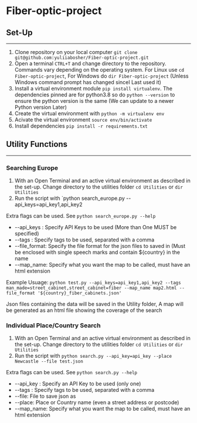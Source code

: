 # Fiber-optic-project

## Set-Up
--------------
1. Clone repository on your local computer `git clone git@github.com:yuliiabosher/Fiber-optic-project.git`
2. Open a terminal `CTRL+T` and change directory to the repository. Commands vary depending on the operating system. For Linux use `cd Fiber-optic-project`, For Windows do `dir Fiber-optic-project` (Unless Windows command prompt has changed sinceI Last used it)
3. Install a virtual environment module `pip install virtualenv`. The dependencies pinned are for python3.8 so do `python --version` to ensure the python version is the same (We can update to a newer Python version Later)
4. Create the virtual environment with `python -m virtualenv env`
5. Acivate the virtual environment `source env/bin/activate`
6. Install dependencies `pip install -r requirements.txt`

## Utility Functions
------------------------

### Searching Europe

1. With an Open Terminal and an active virtual environment as described in the set-up. Change directory to the utilities folder `cd Utilities` or `dir Utilities`
2. Run the script with `python search_europe.py --api_keys=api_key1,api_key2

Extra flags can be used. See `python search_europe.py --help`  
- --api_keys : Specify API Keys to be used (More than One MUST be specified)
- --tags : Specify tags to be used, separated with a comma 
- --file_format: Specify the file format for the json files to saved in (Must be enclosed with single speech marks and contain ${country} in the name
- --map_name: Specify what you want the map to be called, must have an html extension

Example Usuage: `python test.py --api_keys=api_key1,api_key2 --tags man_made=street_cabinet,street_cabinet=fiber --map_name map2.html --file_format '${country}_fiber_cabinets.json' `

Json files containing the data will be saved in the Utility folder, A map will be generated as an html file showing the coverage of the search

### Individual Place/Country Search

1. With an Open Terminal and an active virtual environment as described in the set-up. Change directory to the utilities folder `cd Utilities` or `dir Utilities`
2. Run the script with `python search.py --api_key=api_key --place Newcastle --file test.json`

Extra flags can be used. See `python search.py --help`  
- --api_key : Specify an API Key to be used (only one)
- --tags : Specify tags to be used, separated with a comma 
- --file: File to save json as
- --place: Place or Country name (even a street address or postcode)
- --map_name: Specify what you want the map to be called, must have an html extension

